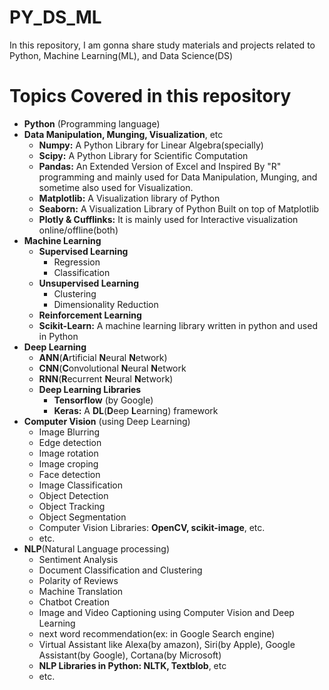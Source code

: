 # PY_DS_ML
In this repository, I am gonna share study materials and projects related to Python, Machine Learning(ML), and Data Science(DS)

# Topics Covered in this repository
<ul>
  <li><b>Python</b> (Programming language)</li>
  <li><b>Data Manipulation, Munging, Visualization</b>, etc
      <ul>
        <li><b>Numpy:</b>  A Python Library for Linear Algebra(specially)</li>
        <li><b>Scipy:</b>  A Python Library for Scientific Computation</li>
        <li><b>Pandas:</b> An Extended Version of Excel and Inspired By "R" programming and mainly used for Data Manipulation, Munging, and sometime also used for Visualization.</li>
        <li><b>Matplotlib:</b> A Visualization library of Python</li>
        <li><b>Seaborn:</b> A Visualization Library of Python Built on top of Matplotlib</lib>
        <li><b>Plotly & Cufflinks:</b> It is mainly used for Interactive visualization online/offline(both)</li>
      </ul>
    </li>
    <li><b>Machine Learning</b>
      <ul>
        <li><b>Supervised Learning</b>
          <ul>
            <li>Regression</li>
            <li>Classification</li>
          </ul>
        </li>
        <li><b>Unsupervised Learning</b>
          <ul>
            <li>Clustering</li>
            <li>Dimensionality Reduction</li>
          </ul>
        </li>
        <li><b>Reinforcement Learning</b></li>
        <li><b>Scikit-Learn:</b> A machine learning library written in python and used in Python</li>
      </ul>
    </li>
    <li><b>Deep Learning</b>
      <ul>
        <li><b>ANN</b>(<b>A</b>rtificial <b>N</b>eural <b>N</b>etwork)</li>
        <li><b>CNN</b>(<b>C</b>onvolutional <b>N</b>eural <b>N</b>etwork</li>
        <li><b>RNN</b>(<b>R</b>ecurrent <b>N</b>eural <b>N</b>etwork)</li>
        <li><b>Deep Learning Libraries</b>
          <ul>
            <li><b>Tensorflow</b> (by Google)</li>
            <li><b>Keras:</b> A <b>DL</b>(<b>D</b>eep <b>L</b>earning) framework</li>
          </ul>
        </li>
      </ul>
    </li>
    <li><b>Computer Vision</b> (using Deep Learning)
      <ul>
        <li>Image Blurring</li>
        <li>Edge detection</li>
        <li>Image rotation</li>
        <li>Image croping</li>
        <li>Face detection</li>
        <li>Image Classification</li>
        <li>Object Detection</li>
        <li>Object Tracking</li>
        <li>Object Segmentation</li>
        <li>Computer Vision Libraries: <b>OpenCV, scikit-image</b>, etc.</li>
        <li>etc.</li>
       </ul>
     </li>
     <li><b>NLP</b>(Natural Language processing)
       <ul>
         <li>Sentiment Analysis</li>
         <li>Document Classification and Clustering</li>
         <li>Polarity of Reviews</li>
         <li>Machine Translation</li>
         <li>Chatbot Creation</li>
         <li>Image and Video Captioning using Computer Vision and Deep Learning</li>
         <li>next word recommendation(ex: in Google Search engine)</li>
         <li>Virtual Assistant like Alexa(by amazon), Siri(by Apple), Google Assistant(by Google), Cortana(by Microsoft)</li>
         <li><b>NLP Libraries in Python: NLTK, Textblob</b>, etc</li>
         <li>etc.</li>
       </ul>
     </li>
  </ul>
        
  
